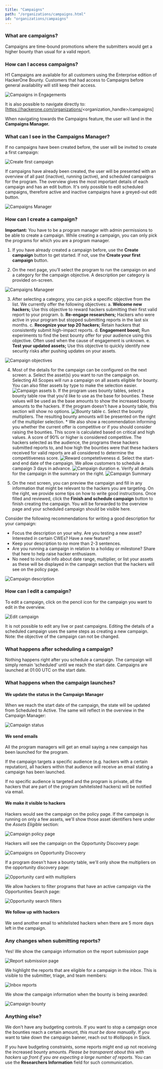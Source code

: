 ```yaml
---
title: "Campaigns"
path: "/organizations/campaigns.html"
id: "organizations/campaigns"
---
```


### What are campaigns?
Campaigns are time-bound promotions where the submitters would get a higher bounty than usual for a valid report. 

### How can I access campaigns?
H1 Campaigns are available for all customers using the Enterprise edition of HackerOne Bounty. Customers that had access to Campaigns before general availability will still keep their access.

![Campaigns in Engagements](/images/campaigns-1.png)

It is also possible to navigate directly to: [https://hackerone.com/organizations/<organization_handle>/campaigns]

When navigating towards the Campaigns feature, the user will land in the **Campaigns Manager.**

### What can I see in the Campaigns Manager?
If no campaigns have been created before, the user will be invited to create a first campaign: 

 ![Create first campaign](/images/campaigns-2.png)

If campaigns have already been created, the user will be presented with an overview of all past (inactive), running (active), and scheduled campaigns for the program. The overview gives the most important details of each campaign and has an edit button. It's only possible to edit scheduled campaigns, therefore active and inactive campaigns have a greyed-out edit button.

![Campaigns Manager](/images/campaigns-3.png)

### How can I create a campaign?
**Important:** You have to be a program manager with admin permissions to be able to create a campaign. While creating a campaign, you can only pick the programs for which you are a program manager.

1. If you have already created a campaign before, use the **Create campaign** button to get started. If not, use the **Create your first campaign** button.
 
2. On the next page, you’ll select the program to run the campaign on and a category for the campaign objective. A description per category is provided on-screen.

![Campaigns Manageer](/images/campaigns-4.png)

3. After selecting a category, you can pick a specific objective from the list. We currently offer the following objectives:
    a. **Welcome new hackers;** Use this objective to reward hackers submitting their first valid report to your program.
    b. **Re-engage researchers;** Hackers who were active in your program but stopped submitting reports in the last six months.
    c. **Recognize your top 20 hackers;** Retain hackers that consistently submit high-impact reports.
    d. **Engagement boost;** Run experiments to find the best bounty offer for your audience using this objective. Often used when the cause of engagement is unknown.
    e. **Test your updated assets;** Use this objective to quickly identify new security risks after pushing updates on your assets.

![Campaign objectives](/images/campaigns-5.png)

4. Most of the details for the campaign can be configured on the next screen:
    a. Select the asset(s) you want to run the campaign on. Selecting All Scopes will run a campaign on all assets eligible for bounty. You can also filter assets by type to make the selection easier.
    ![Campaign assets](/images/campaigns-7.png)
    b. If the program uses bounty tables, select a bounty table row that you'd like to use as the base for bounties. These values will be used as the base amounts to show the increased bounty amounts to the hackers. If the program doesn't have a bounty table, this section will show no options.
    ![Bounty table](/images/campaigns-8.png)
    c. Select the bounty multipliers. The resulting bounty amounts will be presented on the right of the multiplier selection. 
        * We also show a recommendation informing you whether the current offer is competitive or if you should consider raising the bounties. This score is calculated based on critical and high values. A score of 90% or higher is considered competitive. The hackers selected as the audience, the programs these hackers submitted reports to, and how high the bounties were that these hackers received for valid reports are all considered to determine the competitiveness score.
    ![Reward competetiveness](/images/campaigns-9.png)
    d. Select the start- and end date of the campaign. We allow customers to schedule a campaign 3 days in advance.
    ![Campaign duration](/images/campaigns-10.png)
    e. Verify all details for the campaign in the summary on the right.
    ![Campaign Summary](/images/campaigns-11.png)

5. On the next screen, you can preview the campaign and fill in any information that might be relevant to the hackers you are targeting. On the right, we provide some tips on how to write good instructions. Once filled and reviewed, click the **Finish and schedule campaign** button to finish creating the campaign. You will be forwarded to the overview page and your scheduled campaign should be visible here. 

Consider the following recommendations for writing a good description for your campaign:
* Focus the description on your why. Are you testing a new asset? Interested in certain CWEs? Have a new feature?
* Keep your description to no more than 2-3 sentences.
* Are you running a campaign in relation to a holiday or milestone? Share that here to help raise hacker enthusiasm.
* No need to include info about date range, multiplier, or list your assets as these will be displayed in the campaign section that the hackers will see on the policy page.

![Campaign description](/images/campaigns-12.png)

### How can I edit a campaign?
To edit a campaign, click on the pencil icon for the campaign you want to edit in the overview. 

![Edit campaign](/images/campaigns-13.png)

It is not possible to edit any live or past campaigns. Editing the details of a scheduled campaign uses the same steps as creating a new campaign. Note: the objective of the campaign can not be changed.

### What happens after scheduling a campaign?
Nothing happens right after you schedule a campaign. The campaign will simply remain ‘scheduled’ until we reach the start date. Campaigns are launched at 01:00 UTC on the start date.

### What happens when the campaign launches?
#### We update the status in the Campaign Manager
When we reach the start date of the campaign, the state will be updated from Scheduled to Active. The same will reflect in the overview in the Campaign Manager:

![Campaign status](/images/campaigns-14.png)

#### We send emails
All the program managers will get an email saying a new campaign has been launched for the program.

If the campaign targets a specific audience (e.g. hackers with a certain reputation), all hackers within that audience will receive an email stating a campaign has been launched. 

If no specific audience is targeted and the program is private, all the hackers that are part of the program (whitelisted hackers) will be notified via email.

#### We make it visible to hackers
Hackers would see the campaign on the policy page. If the campaign is running on only a few assets, we'll show those asset identifiers here under the *Assets Eligible* section:

![Campaign policy page](/images/campaigns-15.png)

Hackers will see the campaign on the Opportunity Discovery page:

![Campaigns on Opportunity Discovery](/images/campaigns-16.png)

If a program doesn't have a bounty table, we'll only show the multipliers on the opportunity discovery page:

![Opportunity card with multipliers](/images/campaigns-17.png)

We allow hackers to filter programs that have an active campaign via the Opportunities Search page:

![Opportunity search filters](/images/campaigns-18.png)

#### We follow up with hackers
We send another email to whitelisted hackers when there are 5 more days left in the campaign.

### Any changes when submitting reports?
Yes! We show the campaign information on the report submission page

![Report submission page](/images/campaigns-19.png)

We highlight the reports that are eligible for a campaign in the inbox. This is visible to the submitter, triage, and team members:

![Inbox reports](/images/campaigns-20.png)

We show the campaign information when the bounty is being awarded:

![Campaign bounty](/images/campaigns-21.png)

### Anything else?
We don't have any budgeting controls. If you want to stop a campaign once the bounties reach a certain amount, *this must be done manually*. If you want to take down the campaign banner, reach out to #lollipops in Slack.

If you have budgeting constraints, some reports might end up not receiving the increased bounty amounts. *Please be transparent about this with hackers up front if you are expecting a large number of reports.* You can use the **Researchers Information** field for such communication.
